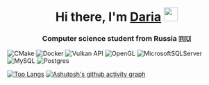 <h1 align="center">Hi there, I'm <a href="https://daniilshat.ru/" target="_blank">Daria</a> 
<img src="https://github.com/blackcater/blackcater/raw/main/images/Hi.gif" height="32"/></h1>
<h3 align="center">Computer science student from Russia 🇷🇺</h3>

![CMake](https://img.shields.io/badge/CMake-%23008FBA.svg?style=for-the-badge&logo=cmake&logoColor=white) ![Docker](https://img.shields.io/badge/docker-%230db7ed.svg?style=for-the-badge&logo=docker&logoColor=white) ![Vulkan API](https://img.shields.io/badge/Vulkan-AC162C.svg?style=for-the-badge&logo=vulkan&logoColor=white&logoSize=auto) ![OpenGL](https://img.shields.io/badge/OpenGL-%23FFFFFF.svg?style=for-the-badge&logo=opengl) ![MicrosoftSQLServer](https://img.shields.io/badge/Microsoft%20SQL%20Server-CC2927?style=for-the-badge&logo=microsoft%20sql%20server&logoColor=white) ![MySQL](https://img.shields.io/badge/mysql-4479A1.svg?style=for-the-badge&logo=mysql&logoColor=white) ![Postgres](https://img.shields.io/badge/postgres-%23316192.svg?style=for-the-badge&logo=postgresql&logoColor=white)

[![Top Langs](https://github-readme-stats.vercel.app/api/top-langs/?username=dodosia&layout=compact)](https://github.com/anuraghazra/github-readme-stats) [![Ashutosh's github activity graph](https://github-readme-activity-graph.vercel.app/graph?username=dodosia&theme=dracula)](https://github.com/ashutosh00710/github-readme-activity-graph)
